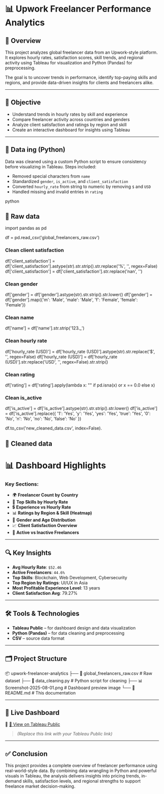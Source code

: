 # 📊 Upwork Freelancer Performance Analytics

## 📁 Overview

This project analyzes global freelancer data from an Upwork-style platform. It explores hourly rates, 
satisfaction scores, skill trends, and regional activity using Tableau for visualization and Python (Pandas) for preprocessing.

The goal is to uncover trends in performance, identify top-paying skills and regions,
and provide data-driven insights for clients and freelancers alike.

---

## 🎯 Objective

- Understand trends in hourly rates by skill and experience
- Compare freelancer activity across countries and genders
- Analyze client satisfaction and ratings by region and skill
- Create an interactive dashboard for insights using Tableau

---

## 🧹 Data ing (Python)

Data was cleaned using a custom Python script to ensure consistency before visualizing in Tableau. Steps included:

- Removed special characters from `name`
- Standardized `gender`, `is_active`, and `client_satisfaction`
- Converted `hourly_rate` from string to numeric by removing `$` and `USD`
- Handled missing and invalid entries in `rating`

python
## 📁 Raw data 

import pandas as pd

df = pd.read_csv('global_freelancers_raw.csv')

### Clean client satisfaction
df['client_satisfaction'] = df['client_satisfaction'].astype(str).str.strip().str.replace('%', '', regex=False)
df['client_satisfaction'] = df['client_satisfaction'].str.replace('nan', '')

### Clean gender
df['gender'] = df['gender'].astype(str).str.strip().str.lower()
df['gender'] = df['gender'].map({'m': 'Male', 'male': 'Male', 'f': 'Female', 'female': 'Female'})

### Clean name
df['name'] = df['name'].str.strip('123._')

### Clean hourly rate
df['hourly_rate (USD)'] = df['hourly_rate (USD)'].astype(str).str.replace('$', '', regex=False)
df['hourly_rate (USD)'] = df['hourly_rate (USD)'].str.replace('USD', '', regex=False).str.strip()

### Clean rating
df['rating'] = df['rating'].apply(lambda x: "" if pd.isna(x) or x == 0.0 else x)

### Clean is_active
df['is_active'] = df['is_active'].astype(str).str.strip().str.lower()
df['is_active'] = df['is_active'].replace({
    '1': 'Yes', 'y': 'Yes', 'yes': 'Yes', 'true': 'Yes',
    '0': 'No', 'n': 'No', 'no': 'No', 'false': 'No'
})

df.to_csv('new_cleaned_data.csv', index=False).

## 🧹 Cleaned data 


# 📊 Dashboard Highlights

### Key Sections:
- 🌍 **Freelancer Count by Country**
- 💼 **Top Skills by Hourly Rate**
- 💲 **Experience vs Hourly Rate**
- 📊 **Ratings by Region & Skill (Heatmap)**
- 👥 **Gender and Age Distribution**
- 📈 **Client Satisfaction Overview**
- 📌 **Active vs Inactive Freelancers**

---

## 🔍 Key Insights

- **Avg Hourly Rate**: `$52.46`
- **Active Freelancers**: `44.6%`
- **Top Skills**: Blockchain, Web Development, Cybersecurity
- **Top Region by Ratings**: UI/UX in Asia
- **Most Profitable Experience Level**: 13 years
- **Client Satisfaction Avg**: 79.27%

---

## 🛠️ Tools & Technologies

- **Tableau Public** – for dashboard design and data visualization  
- **Python (Pandas)** – for data cleaning and preprocessing  
- **CSV** – source data format  

---

## 🗂️ Project Structure
📦 upwork-freelancer-analytics
├── 📄 global_freelancers_raw.csv       # Raw dataset
├── 🧹 data_cleaning.py                 # Python script for cleaning
├── 📊 Screenshot-2025-08-01.png        # Dashboard preview image
└── 📘 README.md                        # This documentation


---

## 🚀 Live Dashboard

📌 [🔗 View on Tableau Public](#)  
> *(Replace this link with your Tableau Public link)*

---

## ✅ Conclusion

This project provides a complete overview of freelancer performance using real-world-style data. By combining data wrangling in
Python and powerful visuals in Tableau, the analysis delivers insights into pricing trends, in-demand skills, satisfaction levels,
and regional strengths to support freelance market decision-making.
